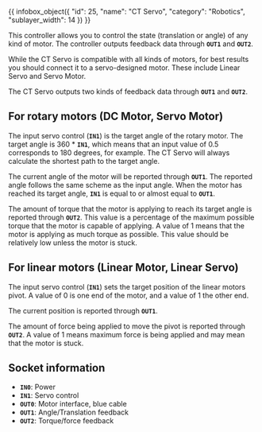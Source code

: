 {{ infobox_object({
	"id": 25,
	"name": "CT Servo",
	"category": "Robotics",
	"sublayer_width": 14
}) }}

This controller allows you to control the state (translation or angle) of any kind of motor. The controller outputs feedback data through **`OUT1`** and **`OUT2`**.

While the CT Servo is compatible with all kinds of motors, for best results you should connect it to a servo-designed motor. These include Linear Servo and Servo Motor.

The CT Servo outputs two kinds of feedback data through **`OUT1`** and **`OUT2`**.

## For rotary motors (DC Motor, Servo Motor)
The input servo control (**`IN1`**) is the target angle of the rotary motor. The target angle is 360 * **`IN1`**, which means that an input value of 0.5 corresponds to 180 degrees, for example. The CT Servo will always calculate the shortest path to the target angle.

The current angle of the motor will be reported through **`OUT1`**. The reported angle follows the same scheme as the input angle. When the motor has reached its target angle, **`IN1`** is equal to or almost equal to **`OUT1`**.

The amount of torque that the motor is applying to reach its target angle is reported through **`OUT2`**. This value is a percentage of the maximum possible torque that the motor is capable of applying. A value of 1 means that the motor is applying as much torque as possible. This value should be relatively low unless the motor is stuck.

## For linear motors (Linear Motor, Linear Servo)
The input servo control (**`IN1`**) sets the target position of the linear motors pivot. A value of 0 is one end of the motor, and a value of 1 the other end.

The current position is reported through **`OUT1`**.

The amount of force being applied to move the pivot is reported through **`OUT2`**. A value of 1 means maximum force is being applied and may mean that the motor is stuck.

## Socket information
- **`IN0`**: Power
- **`IN1`**: Servo control
- **`OUT0`**: Motor interface, blue cable
- **`OUT1`**: Angle/Translation feedback
- **`OUT2`**: Torque/force feedback
